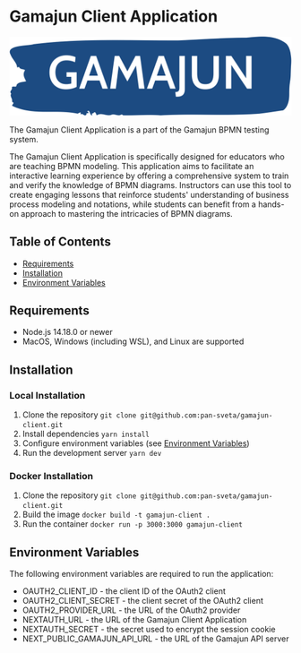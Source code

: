 # Gamajun Client Application

![Logo](public/logo.png)

The Gamajun Client Application is a part of the Gamajun BPMN testing system.

The Gamajun Client Application is specifically designed for educators who are teaching BPMN modeling.
This application aims to facilitate an interactive learning experience by offering a comprehensive system to train and verify the knowledge of BPMN diagrams.
Instructors can use this tool to create engaging lessons that reinforce students' understanding of business process modeling and notations, while students can benefit from a hands-on approach to mastering the intricacies of BPMN diagrams.

## Table of Contents

- [Requirements](#requirements)
- [Installation](#installation)
- [Environment Variables](#environment-variables)

## Requirements
- Node.js 14.18.0 or newer
- MacOS, Windows (including WSL), and Linux are supported

## Installation
### Local Installation
1. Clone the repository ```git clone git@github.com:pan-sveta/gamajun-client.git```
2. Install dependencies ```yarn install```
3. Configure environment variables (see [Environment Variables](#environment-variables))
4. Run the development server ```yarn dev```

### Docker Installation
1. Clone the repository ```git clone git@github.com:pan-sveta/gamajun-client.git```
2. Build the image ```docker build -t gamajun-client .```
3. Run the container ```docker run -p 3000:3000 gamajun-client```

## Environment Variables
The following environment variables are required to run the application:

- OAUTH2_CLIENT_ID - the client ID of the OAuth2 client
- OAUTH2_CLIENT_SECRET - the client secret of the OAuth2 client
- OAUTH2_PROVIDER_URL - the URL of the OAuth2 provider
- NEXTAUTH_URL - the URL of the Gamajun Client Application
- NEXTAUTH_SECRET - the secret used to encrypt the session cookie
- NEXT_PUBLIC_GAMAJUN_API_URL - the URL of the Gamajun API server
